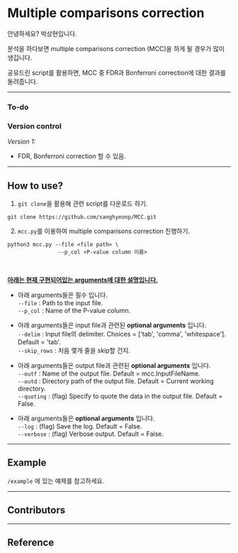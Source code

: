 # Multiple comparisons correction

안녕하세요? 박상현입니다.

분석을 하다보면 multiple comparisons correction (MCC)을 하게 될 경우가 많이 생깁니다.

공유드린 script를 활용하면, MCC 중 FDR과 Bonferroni correction에 대한 결과를 돌려줍니다.

---

### **To-do**


### **Version control**
*Version 1:*
- FDR, Bonferroni correction 할 수 있음.

---

## How to use?
1. `git clone`을 활용해 관련 script를 다운로드 하기.
```
git clone https://github.com/sanghyeonp/MCC.git
```

2. `mcc.py`를 이용하여 multiple comparisons correction 진행하기.
```
python3 mcc.py --file <file path> \
                --p_col <P-value column 이름>
```
&nbsp;

<ins>**아래는 현재 구현되어있는 arguments에 대한 설명입니다.**</ins>

- 아래 arguments들은 필수 입니다.  
`--file` :  Path to the input file.  
`--p_col` :  Name of the P-value column.  

- 아래 arguments들은 input file과 관련된 **optional arguments** 입니다.  
`--delim` : Input file의 delimiter. Choices = ['tab', 'comma', 'whitespace']. Default = 'tab'.  
`--skip_rows` : 처음 몇개 줄을 skip할 건지.  

- 아래 arguments들은 output file과 관련된 **optional arguments** 입니다.  
`--outf` : Name of the output file. Default = mcc.InputFileName.  
`--outd` : Directory path of the output file. Default = Current working directory.  
`--quoting` : (flag) Specify to quote the data in the output file. Default = False.  

- 아래 arguments들은 **optional arguments** 입니다.  
`--log` : (flag) Save the log. Default = False.  
`--verbose` : (flag) Verbose output. Default = False.

---

## Example

`/example` 에 있는 예제를 참고하세요.

---
## Contributors

---
## Reference